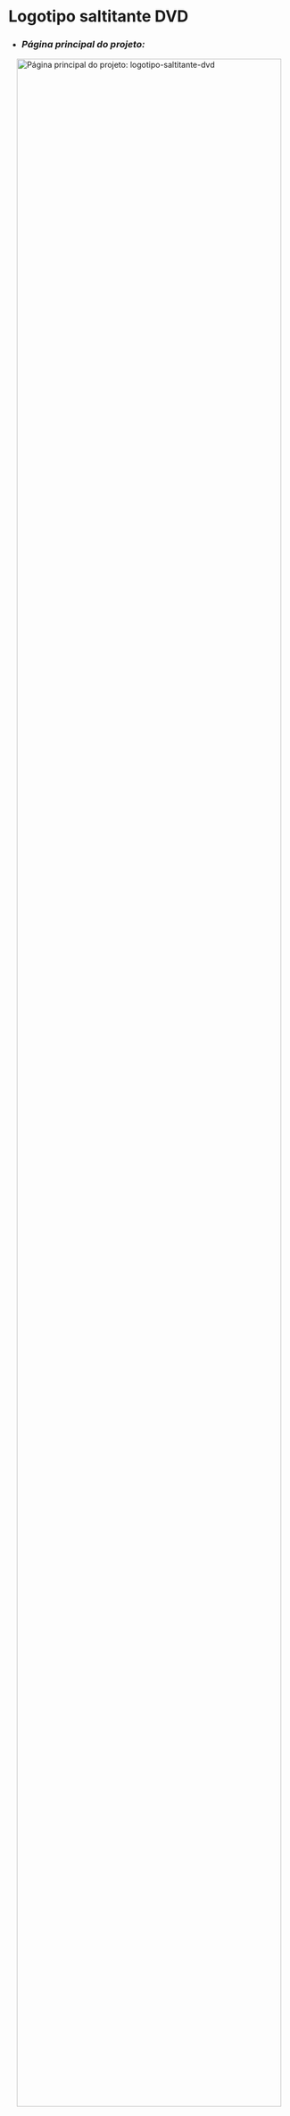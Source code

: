 # Logotipo saltitante DVD

<ul>
  <li><h3><i>Página principal do projeto:</i></h3></li>
</ul>

<img src="https://github.com/user-attachments/assets/19fbdb2c-1d69-46b2-b219-b9bf8ec6ce1a" alt="Página principal do projeto: logotipo-saltitante-dvd" width="97%" align="right"/>
